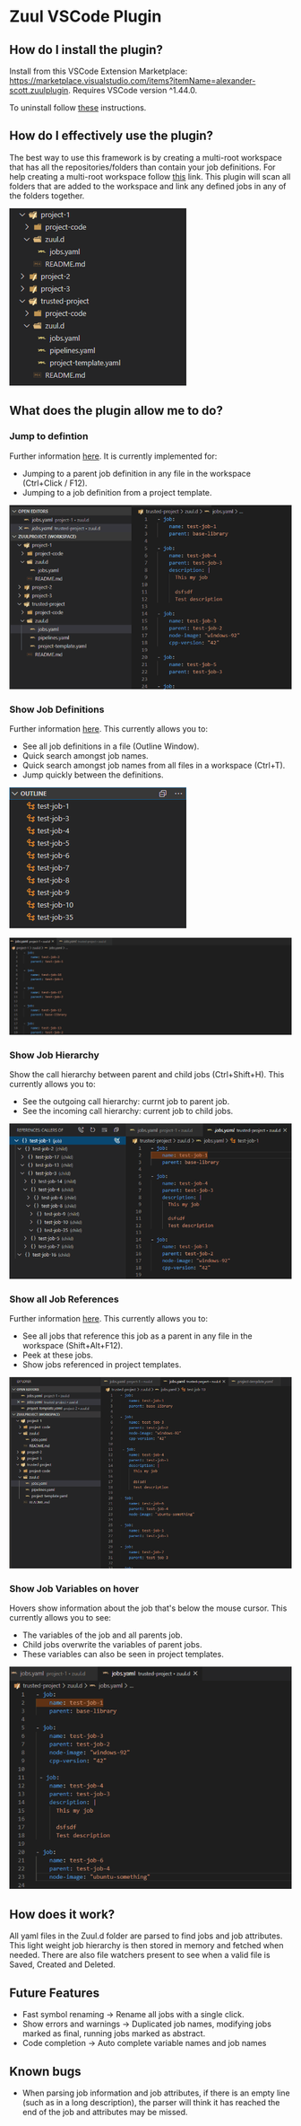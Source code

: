 # Zuul VSCode Plugin

## How do I install the plugin?

Install from this VSCode Extension Marketplace: https://marketplace.visualstudio.com/items?itemName=alexander-scott.zuulplugin. Requires VSCode version ^1.44.0.

To uninstall follow [these](https://code.visualstudio.com/docs/editor/extension-gallery#_uninstall-an-extension) instructions.

## How do I effectively use the plugin?

The best way to use this framework is by creating a multi-root workspace that has all the repositories/folders than contain your job definitions.
For help creating a multi-root workspace follow [this](https://code.visualstudio.com/docs/editor/multi-root-workspaces) link.
This plugin will scan all folders that are added to the workspace and link any defined jobs in any of the folders together.

![Multi-Root Workspace](https://github.com/Alexander-Scott/zuulplugin/blob/master/images/multi-root-workspace.png?raw=true)

## What does the plugin allow me to do?

### Jump to defintion

Further information [here](https://code.visualstudio.com/docs/editor/editingevolved#_go-to-definition). It is currently implemented for:

- Jumping to a parent job definition in any file in the workspace (Ctrl+Click / F12).
- Jumping to a job definition from a project template.

![Jump to definition](https://github.com/Alexander-Scott/zuulplugin/blob/master/images/jump_to_definition.gif?raw=true)

### Show Job Definitions

Further information [here](https://code.visualstudio.com/docs/editor/editingevolved#_go-to-symbol). This currently allows you to:

- See all job definitions in a file (Outline Window).
- Quick search amongst job names.
- Quick search amongst job names from all files in a workspace (Ctrl+T).
- Jump quickly between the definitions.

![Outline window](https://github.com/Alexander-Scott/zuulplugin/blob/master/images/outline_window.png?raw=true)

![Search symbols](https://github.com/Alexander-Scott/zuulplugin/blob/master/images/search_symbols.gif?raw=true)

### Show Job Hierarchy

Show the call hierarchy between parent and child jobs (Ctrl+Shift+H). This currently allows you to:

- See the outgoing call hierarchy: currnt job to parent job.
- See the incoming call hierarchy: current job to child jobs.

![Job Hierarchy](https://github.com/Alexander-Scott/zuulplugin/blob/master/images/job_hierarchy.png?raw=true)

### Show all Job References

Further information [here](https://code.visualstudio.com/docs/editor/editingevolved#_peek). This currently allows you to:

- See all jobs that reference this job as a parent in any file in the workspace (Shift+Alt+F12).
- Peek at these jobs.
- Show jobs referenced in project templates.

![Find references](https://github.com/Alexander-Scott/zuulplugin/blob/master/images/find_references.gif?raw=true)

### Show Job Variables on hover

Hovers show information about the job that's below the mouse cursor. This currently allows you to see:

- The variables of the job and all parents job.
- Child jobs overwrite the variables of parent jobs.
- These variables can also be seen in project templates.

![Hover](https://github.com/Alexander-Scott/zuulplugin/blob/master/images/hover.gif?raw=true)

## How does it work?

All yaml files in the Zuul.d folder are parsed to find jobs and job attributes. This light weight job hierarchy is then stored in memory and fetched when needed.
There are also file watchers present to see when a valid file is Saved, Created and Deleted.

## Future Features

- Fast symbol renaming -> Rename all jobs with a single click.
- Show errors and warnings -> Duplicated job names, modifying jobs marked as final, running jobs marked as abstract.
- Code completion -> Auto complete variable names and job names

## Known bugs

- When parsing job information and job attributes, if there is an empty line (such as in a long description), the parser will think it has reached the end of the job and attributes may be missed.
